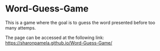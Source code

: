 # Word-Guess-Game

This is a game where the goal is to guess the word presented before too many attemps.

The page can be accessed at the following link:
https://sharonpamela.github.io/Word-Guess-Game/
